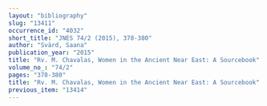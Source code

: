 ```yaml
---
layout: "bibliography"
slug: "13411"
occurrence_id: "4032"
short_title: "JNES 74/2 (2015), 378-380"
author: "Svärd, Saana"
publication_year: "2015"
title: "Rv. M. Chavalas, Women in the Ancient Near East: A Sourcebook"
volume_no_: "74/2"
pages: "378-380"
title: "Rv. M. Chavalas, Women in the Ancient Near East: A Sourcebook"
previous_item: "13414"
---
```

